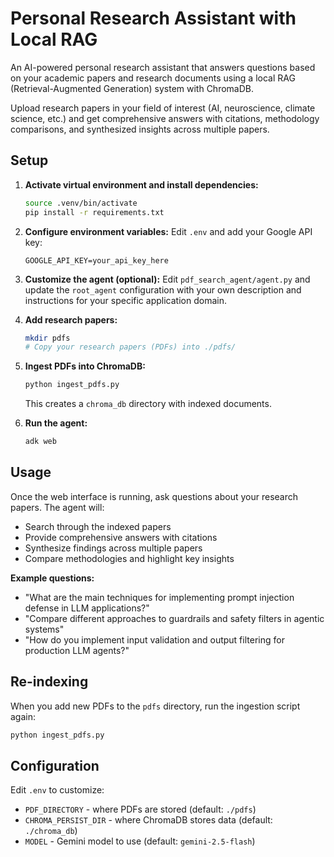# Personal Research Assistant with Local RAG

An AI-powered personal research assistant that answers questions based on your academic papers and research documents using a local RAG (Retrieval-Augmented Generation) system with ChromaDB.

Upload research papers in your field of interest (AI, neuroscience, climate science, etc.) and get comprehensive answers with citations, methodology comparisons, and synthesized insights across multiple papers.

## Setup

1. **Activate virtual environment and install dependencies:**
   ```bash
   source .venv/bin/activate
   pip install -r requirements.txt
   ```

2. **Configure environment variables:**
   Edit `.env` and add your Google API key:
   ```
   GOOGLE_API_KEY=your_api_key_here
   ```

3. **Customize the agent (optional):**
   Edit `pdf_search_agent/agent.py` and update the `root_agent` configuration with your own description and instructions for your specific application domain.

4. **Add research papers:**
   ```bash
   mkdir pdfs
   # Copy your research papers (PDFs) into ./pdfs/
   ```

5. **Ingest PDFs into ChromaDB:**
   ```bash
   python ingest_pdfs.py
   ```
   This creates a `chroma_db` directory with indexed documents.

6. **Run the agent:**
   ```bash
   adk web
   ```

## Usage

Once the web interface is running, ask questions about your research papers. The agent will:
- Search through the indexed papers
- Provide comprehensive answers with citations
- Synthesize findings across multiple papers
- Compare methodologies and highlight key insights

**Example questions:**
- "What are the main techniques for implementing prompt injection defense in LLM applications?"
- "Compare different approaches to guardrails and safety filters in agentic systems"
- "How do you implement input validation and output filtering for production LLM agents?"

## Re-indexing

When you add new PDFs to the `pdfs` directory, run the ingestion script again:
```bash
python ingest_pdfs.py
```

## Configuration

Edit `.env` to customize:
- `PDF_DIRECTORY` - where PDFs are stored (default: `./pdfs`)
- `CHROMA_PERSIST_DIR` - where ChromaDB stores data (default: `./chroma_db`)
- `MODEL` - Gemini model to use (default: `gemini-2.5-flash`)
